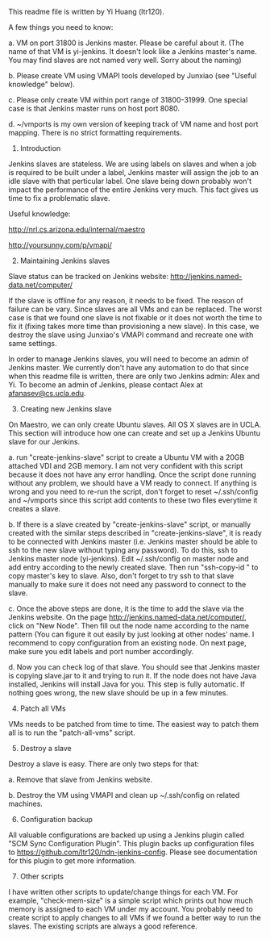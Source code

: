 This readme file is written by Yi Huang (ltr120).

A few things you need to know:
  
  a. VM on port 31800 is Jenkins master. Please be careful about it. (The name of that VM is yi-jenkins. It doesn't look like a Jenkins master's name. You may find slaves are not named very well. Sorry about the naming)

  b. Please create VM using VMAPI tools developed by Junxiao (see "Useful knowledge" below).
  
  c. Please only create VM within port range of 31800-31999. One special case is that Jenkins master runs on host port 8080.
  
  d. ~/vmports is my own version of keeping track of VM name and host port mapping. There is no strict formatting requirements.

1. Introduction

  Jenkins slaves are stateless. We are using labels on slaves and when a job is required to be built under a label, Jenkins master will assign the job to an idle slave with that perticular label. One slave being down probably won't impact the performance of the entire Jenkins very much. This fact gives us time to fix a problematic slave.

  Useful knowledge:

  http://nrl.cs.arizona.edu/internal/maestro

  http://yoursunny.com/p/vmapi/

2. Maintaining Jenkins slaves

  Slave status can be tracked on Jenkins website: http://jenkins.named-data.net/computer/

  If the slave is offline for any reason, it needs to be fixed. The reason of failure can be vary. Since slaves are all VMs and can be replaced. The worst case is that we found one slave is not fixable or it does not worth the time to fix it (fixing takes more time than provisioning a new slave). In this case, we destroy the slave using Junxiao's VMAPI command and recreate one with same settings.

  In order to manage Jenkins slaves, you will need to become an admin of Jenkins master. We currently don't have any automation to do that since when this readme file is written, there are only two Jenkins admin: Alex and Yi. To become an admin of Jenkins, please contact Alex at afanasev@cs.ucla.edu.

3. Creating new Jenkins slave

  On Maestro, we can only create Ubuntu slaves. All OS X slaves are in UCLA. This section will introduce how one can create and set up a Jenkins Ubuntu slave for our Jenkins. 

  a. run "create-jenkins-slave" script to create a Ubuntu VM with a 20GB attached VDI and 2GB memory. I am not very confident with this script because it does not have any error handling. Once the script done running without any problem, we should have a VM ready to connect. If anything is wrong and you need to re-run the script, don't forget to reset ~/.ssh/config and ~/vmports since this script add contents to these two files everytime it creates a slave.

  b. If there is a slave created by "create-jenkins-slave" script, or manually created with the similar steps described in "create-jenkins-slave", it is ready to be connected with Jenkins master (i.e. Jenkins master should be able to ssh to the new slave without typing any password). To do this, ssh to Jenkins master node (yi-jenkins). Edit ~/.ssh/config on master node and add entry according to the newly created slave. Then run "ssh-copy-id <vmname>" to copy master's key to slave.
  Also, don't forget to try ssh to that slave manually to make sure it does not need any password to connect to the slave.
  
  c. Once the above steps are done, it is the time to add the slave via the Jenkins website. On the page http://jenkins.named-data.net/computer/, click on "New Node". Then fill out the node name according to the name pattern (You can figure it out easily by just looking at other nodes' name. I recommend to copy configuration from an existing node. On next page, make sure you edit labels and port number accordingly.
  
  d. Now you can check log of that slave. You should see that Jenkins master is copying slave.jar to it and trying to run it. If the node does not have Java installed, Jenkins will install Java for you. This step is fully automatic. If nothing goes wrong, the new slave should be up in a few minutes.

4. Patch all VMs

  VMs needs to be patched from time to time. The easiest way to patch them all is to run the "patch-all-vms" script.

5. Destroy a slave

  Destroy a slave is easy. There are only two steps for that:
  
  a. Remove that slave from Jenkins website.
  
  b. Destroy the VM using VMAPI and clean up ~/.ssh/config on related machines.

6. Configuration backup

  All valuable configurations are backed up using a Jenkins plugin called "SCM Sync Configuration Plugin". This plugin backs up configuration files to https://github.com/ltr120/ndn-jenkins-config. Please see documentation for this plugin to get more information.

7. Other scripts

  I have written other scripts to update/change things for each VM. For example, "check-mem-size" is a simple script which prints out how much memory is assigned to each VM under my account. You probably need to create script to apply changes to all VMs if we found a better way to run the slaves. The existing scripts are always a good reference.
